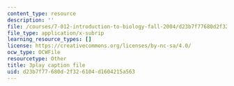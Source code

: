 ```yaml
---
content_type: resource
description: ''
file: /courses/7-012-introduction-to-biology-fall-2004/d23b7f77680d2f326104d1604215a563_T5d5PvPjUlU.srt
file_type: application/x-subrip
learning_resource_types: []
license: https://creativecommons.org/licenses/by-nc-sa/4.0/
ocw_type: OCWFile
resourcetype: Other
title: 3play caption file
uid: d23b7f77-680d-2f32-6104-d1604215a563
---
```

